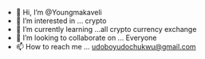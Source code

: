 - 👋 Hi, I’m @Youngmakaveli
- 👀 I’m interested in ... crypto
- 🌱 I’m currently learning ...all crypto currency exchange
- 💞️ I’m looking to collaborate on ... Everyone
- 📫 How to reach me ... udoboyudochukwu@gmail.com

<!---
Youngmakaveli/Youngmakaveli is a ✨ special ✨ repository because its `README.md` (this file) appears on your GitHub profile.
You can click the Preview link to take a look at your changes.
--->
